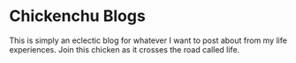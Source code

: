 # Chickenchu Blogs

This is simply an eclectic blog for whatever I want to post about from my life experiences.
Join this chicken as it crosses the road called life.
